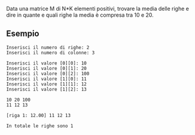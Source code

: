 Data una matrice M di N*K elementi positivi, trovare la media delle righe e dire in quante e quali righe la media è compresa tra 10 e 20.

## Esempio

```plaintext
Inserisci il numero di righe: 2
Inserisci il numero di colonne: 3

Inserisci il valore [0][0]: 10
Inserisci il valore [0][1]: 20
Inserisci il valore [0][2]: 100
Inserisci il valore [1][0]: 11
Inserisci il valore [1][1]: 12
Inserisci il valore [1][2]: 13

10 20 100 
11 12 13 

[riga 1: 12.00] 11 12 13 

In totale le righe sono 1
```